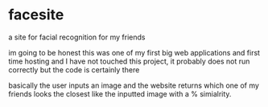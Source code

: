 # facesite
a site for facial recognition for my friends


im going to be honest this was one of my first big web applications and first time hosting and I have not touched this project, it probably does not run correctly but the code is certainly there

basically the user inputs an image and the website returns which one of my friends looks the closest like the inputted image with a % simialrity.
